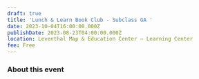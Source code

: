 ```yaml
---
draft: true
title: 'Lunch & Learn Book Club - Subclass GA '
date: 2023-10-04T16:00:00.000Z
publishDate: 2023-08-23T04:00:00.000Z
location: Leventhal Map & Education Center – Learning Center
fee: Free
---
```


### About this event
